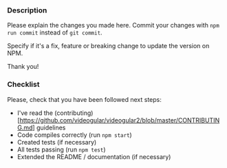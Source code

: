 ### Description
Please explain the changes you made here. Commit your changes with `npm run commit` instead of `git commit`.

Specify if it's a fix, feature or breaking change to update the version on NPM.

Thank you!

### Checklist
Please, check that you have been followed next steps:

- I've read the (contributing)[https://github.com/videogular/videogular2/blob/master/CONTRIBUTING.md] guidelines
- Code compiles correctly (run `npm start`)
- Created tests (if necessary)
- All tests passing (run `npm test`)
- Extended the README / documentation (if necessary)

